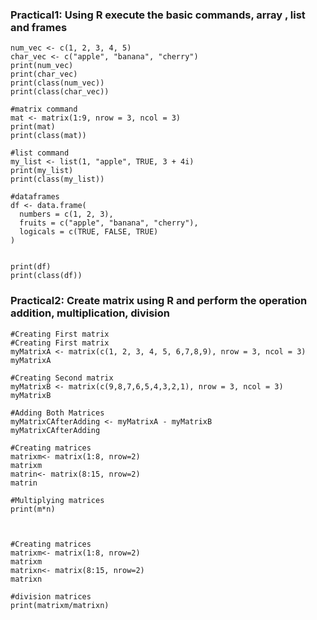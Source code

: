 ### Practical1: Using R execute the basic commands, array , list and frames

``` 
num_vec <- c(1, 2, 3, 4, 5)
char_vec <- c("apple", "banana", "cherry")
print(num_vec)
print(char_vec)
print(class(num_vec))
print(class(char_vec))

#matrix command
mat <- matrix(1:9, nrow = 3, ncol = 3)
print(mat)
print(class(mat))

#list command
my_list <- list(1, "apple", TRUE, 3 + 4i)
print(my_list)
print(class(my_list))

#dataframes
df <- data.frame(
  numbers = c(1, 2, 3),
  fruits = c("apple", "banana", "cherry"),
  logicals = c(TRUE, FALSE, TRUE)
)


print(df)
print(class(df))
```

### Practical2: Create matrix using R and perform the operation addition, multiplication, division

```
#Creating First matrix  
#Creating First matrix  
myMatrixA <- matrix(c(1, 2, 3, 4, 5, 6,7,8,9), nrow = 3, ncol = 3)   
myMatrixA 

#Creating Second matrix  
myMatrixB <- matrix(c(9,8,7,6,5,4,3,2,1), nrow = 3, ncol = 3)   
myMatrixB  

#Adding Both Matrices  
myMatrixCAfterAdding <- myMatrixA - myMatrixB  
myMatrixCAfterAdding  

#Creating matrices
matrixm<- matrix(1:8, nrow=2)
matrixm
matrin<- matrix(8:15, nrow=2)
matrin

#Multiplying matrices
print(m*n)



#Creating matrices
matrixm<- matrix(1:8, nrow=2)
matrixm
matrixn<- matrix(8:15, nrow=2)
matrixn

#division matrices
print(matrixm/matrixn)
```

